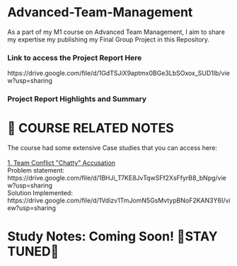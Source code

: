 # Advanced-Team-Management
As a part of my M1 course on Advanced Team Management, I aim to share my expertise my publishing my Final Group Project in this Repository. 

<h3> Link to access the Project Report Here </h3>
https://drive.google.com/file/d/1GdTSJiX9aptmx0BGe3LbSOxox_SUD1Ib/view?usp=sharing

<h3> Project Report Highlights and Summary </h3>

<h1> 📓 COURSE RELATED NOTES  </h1>

<p> The course had some extensive Case studies that you can access here: <br> <br>
<u> 1. Team Conflict "Chatty" Accusation </u> <br>
  Problem statement: https://drive.google.com/file/d/1BHJi_T7KE8JvTqwSFf2XsFfyrB8_bNpg/view?usp=sharing <br>
  Solution Implemented: https://drive.google.com/file/d/1Vdizv1TmJomN5GsMvtypBNoF2KAN3Y6I/view?usp=sharing <br>

<h1> Study Notes: Coming Soon! 🌸STAY TUNED🌸 </h1>
